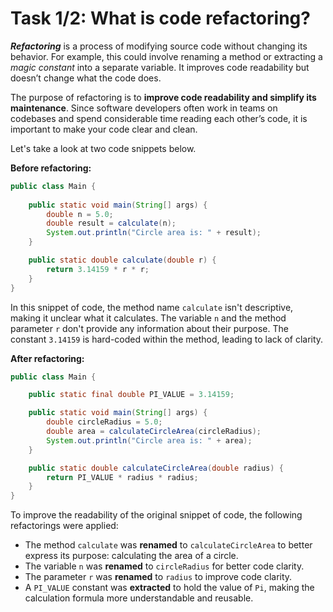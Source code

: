 # Task 1/2: What is code refactoring?

**_Refactoring_** is a process of modifying source code without changing its behavior. For example, this could involve renaming a method or
extracting a _magic constant_ into a separate variable. It improves code readability but doesn’t change what the code does.

The purpose of refactoring is to **improve code readability and simplify its maintenance**. Since software developers often
work in teams on codebases and spend considerable time reading each other’s code, it is important to make your code
clear and clean.

Let's take a look at two code snippets below.

**Before refactoring:**

```java
public class Main {
    
    public static void main(String[] args) {
        double n = 5.0;
        double result = calculate(n);
        System.out.println("Circle area is: " + result);
    }

    public static double calculate(double r) {
        return 3.14159 * r * r;
    }
}
```

In this snippet of code, the method name `calculate` isn't descriptive, making it unclear what it calculates.
The variable `n` and the method parameter `r` don't provide any information about their purpose.
The constant `3.14159` is hard-coded within the method, leading to lack of clarity.

**After refactoring:**

```java
public class Main {

    public static final double PI_VALUE = 3.14159;

    public static void main(String[] args) {
        double circleRadius = 5.0;
        double area = calculateCircleArea(circleRadius);
        System.out.println("Circle area is: " + area);
    }

    public static double calculateCircleArea(double radius) {
        return PI_VALUE * radius * radius;
    }
}
```

To improve the readability of the original snippet of code, the following refactorings were applied:

- The method `calculate` was **renamed** to `calculateCircleArea` to better express its purpose: calculating the area of a
  circle.
- The variable `n` was **renamed** to `circleRadius` for better code clarity.
- The parameter `r` was **renamed** to `radius` to improve code clarity.
- A `PI_VALUE` constant was **extracted** to hold the value of `Pi`, making the calculation formula more
  understandable and reusable.
